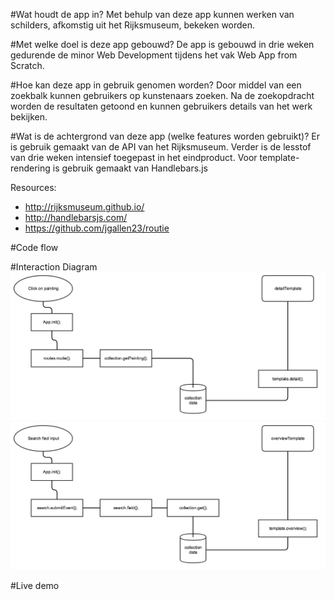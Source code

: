 #Wat houdt de app in?
Met behulp van deze app kunnen werken van schilders, afkomstig uit het Rijksmuseum, bekeken worden.

#Met welke doel is deze app gebouwd?
De app is gebouwd in drie weken gedurende de minor Web Development tijdens het vak Web App from Scratch.

#Hoe kan deze app in gebruik genomen worden?
Door middel van een zoekbalk kunnen gebruikers op kunstenaars zoeken. Na de zoekopdracht worden de resultaten getoond en kunnen gebruikers details van het werk bekijken.

#Wat is de achtergrond van deze app (welke features worden gebruikt)?
Er is gebruik gemaakt van de API van het Rijksmuseum. Verder is de lesstof van drie weken intensief toegepast in het eindproduct. Voor template-rendering is gebruik gemaakt van Handlebars.js

Resources: 

- http://rijksmuseum.github.io/
- http://handlebarsjs.com/
- https://github.com/jgallen23/routie

#Code flow


#Interaction Diagram
![alt tag](https://github.com/nooroel-imamdi/web-app-from-scratch/blob/master/wk3/interaction-flow-uc1.png?raw=true)
![alt tag](https://github.com/nooroel-imamdi/web-app-from-scratch/blob/master/wk3/interaction-flow-uc2.png?raw=true)


#Live demo
<!-- http://nooroel.imamovicdesign.com/minor/web-app-from-scratch/wk3 -->